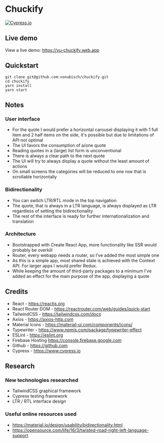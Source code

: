 # Chuckify
[![Cypress.io](https://img.shields.io/badge/tested%20with-Cypress-04C38E.svg)](https://www.cypress.io/)

## Live demo
View a live demo: https://vu-chuckify.web.app

## Quickstart
```
git clone git@github.com:vonubisch/chuckify.git
cd chuckify
yarn install
yarn start
```

## Notes
### User interface
- For the quote I would prefer a horizontal carousel displaying it with 1 full item and 2 half items on the side, it's possible but due to limitations of API not optimal
- The UI favors the consumption of a/one quote
- Reading quotes in a (large) list form is unconventional
- There is always a clear path to the next quote
- The UI will try to always display a quote without the least amount of actions
- On small screens the categories will be reduced to one row that is scrollable horizontally

### Bidirectionality
- You can switch LTR/RTL mode in the top navigation
- The quote, that is always in a LTR language, is always displayed as LTR regardless of setting the bidirectionality
- The rest of the interface is ready for further internationalization and translation

### Architecture
- Bootstrapped with Create React App, more functionality like SSR would probably be overkill
- Router, every webapp needs a router, so I've added the most simple one
- As this is a simple app, most shared state is achieved with the Context API. For larger apps I would prefer Redux.
- While keeping the amount of third-party packages to a minimum I've added an effect for the main purpose of the app, displaying a quote

## Credits
- React - https://reactjs.org
- React Router DOM - https://reactrouter.com/web/guides/quick-start
- TailwindCSS - https://tailwindcss.com/docs
- Axios - https://axios-http.com 
- Material Icons - https://material-ui.com/components/icons/ 
- Typewriter - https://www.npmjs.com/package/typewriter-effect
- ESLint - https://eslint.org
- Firebase Hosting https://console.firebase.google.com
- Github - https://github.com
- Cypress - https://www.cypress.io

## Research
### New technologies researched
- TailwindCSS graphical framework
- Cypress testing framework
- LTR / RTL interface design
### Useful online resources used
- https://material.io/design/usability/bidirectionality.html
- https://opensource.com/life/16/3/twisted-road-right-left-language-support